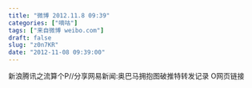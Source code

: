 ```yaml
---
title: "微博 2012.11.8 09:39"
categories: ["嘀咕"]
tags: ["来自微博 weibo.com"]
draft: false
slug: "z0n7KR"
date: "2012-11-08 09:39:00"
---
```


<p>新浪腾讯之流算个P//分享网易新闻:奥巴马拥抱图破推特转发记录 O网页链接 ​​​​</p>
